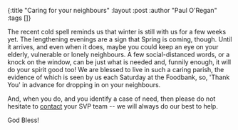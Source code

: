 {:title "Caring for your neighbours"
 :layout :post
 :author "Paul O'Regan"
 :tags []}

The recent cold spell reminds us that winter is still with us for a few weeks yet. The lengthening evenings are a sign that Spring is coming, though. Until it arrives, and even when it does, maybe you could keep an eye on your elderly, vulnerable or lonely neighbours. A few social-distanced words, or a knock on the window, can be just what is needed and, funnily enough, it will do your spirit good too! We are blessed to live in such a caring parish, the evidence of which is seen by us each Saturday at the Foodbank, so, 'Thank You' in advance for dropping in on your neighbours.

And, when you do, and you identify a case of need, then please do not hesitate to [contact](../../pages-output/contact/) your SVP team -- we will always do our best to help.

God Bless!
